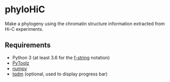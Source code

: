 phyloHiC
========

Make a phylogeny using the chromatin structure information extracted from
Hi-C experiments.

Requirements
------------

* Python 3 (at least 3.6 for the [f-string][1] notation)
* [PyToolz][2]
* [numpy][3]
* [tqdm][4] (optional, used to display progress bar)


[1]: https://www.python.org/dev/peps/pep-0498/
[2]: https://toolz.readthedocs.io/en/latest/
[3]: http://www.numpy.org/
[4]: https://pypi.org/project/tqdm/
